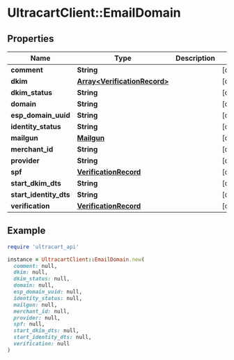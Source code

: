 # UltracartClient::EmailDomain

## Properties

| Name | Type | Description | Notes |
| ---- | ---- | ----------- | ----- |
| **comment** | **String** |  | [optional] |
| **dkim** | [**Array&lt;VerificationRecord&gt;**](VerificationRecord.md) |  | [optional] |
| **dkim_status** | **String** |  | [optional] |
| **domain** | **String** |  | [optional] |
| **esp_domain_uuid** | **String** |  | [optional] |
| **identity_status** | **String** |  | [optional] |
| **mailgun** | [**Mailgun**](Mailgun.md) |  | [optional] |
| **merchant_id** | **String** |  | [optional] |
| **provider** | **String** |  | [optional] |
| **spf** | [**VerificationRecord**](VerificationRecord.md) |  | [optional] |
| **start_dkim_dts** | **String** |  | [optional] |
| **start_identity_dts** | **String** |  | [optional] |
| **verification** | [**VerificationRecord**](VerificationRecord.md) |  | [optional] |

## Example

```ruby
require 'ultracart_api'

instance = UltracartClient::EmailDomain.new(
  comment: null,
  dkim: null,
  dkim_status: null,
  domain: null,
  esp_domain_uuid: null,
  identity_status: null,
  mailgun: null,
  merchant_id: null,
  provider: null,
  spf: null,
  start_dkim_dts: null,
  start_identity_dts: null,
  verification: null
)
```

